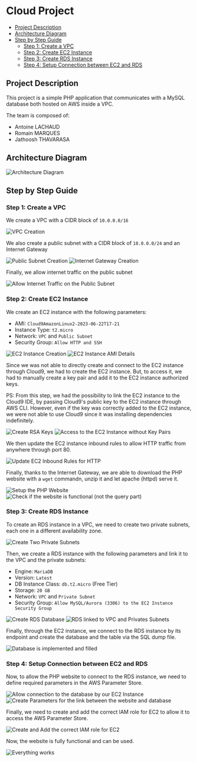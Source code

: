 # Cloud Project

- [Project Description](#project-description)
- [Architecture Diagram](#architecture-diagram)
- [Step by Step Guide](#step-by-step-guide)
  - [Step 1: Create a VPC](#step-1-create-a-vpc)
  - [Step 2: Create EC2 Instance](#step-2-create-ec2-instance)
  - [Step 3: Create RDS Instance](#step-3-create-rds-instance)
  - [Step 4: Setup Connection between EC2 and RDS](#step-4-setup-connection-between-ec2-and-rds)

## Project Description

This project is a simple PHP application that communicates with a MySQL database both hosted on AWS inside a VPC.

The team is composed of:

- Antoine LACHAUD
- Romain MARQUES
- Jathoosh THAVARASA

## Architecture Diagram

![Architecture Diagram](Task%201%20-%20PHP%20Site%20with%20DB/P0%20-%20Schema.jpg)

## Step by Step Guide

### Step 1: Create a VPC

We create a VPC with a CIDR block of `10.0.0.0/16`

![VPC Creation](Task%201%20-%20PHP%20Site%20with%20DB/P1-1%20-%20VPC%20Creation.png)

We also create a public subnet with a CIDR block of `10.0.0.0/24` and an Internet Gateway

![Public Subnet Creation](Task%201%20-%20PHP%20Site%20with%20DB/P1-2%20-%20Public%20Subnet%20Creation.png)
![Internet Gateway Creation](Task%201%20-%20PHP%20Site%20with%20DB/P1-3%20-%20Internet%20Gateway%20creation.png)

Finally, we allow internet traffic on the public subnet

![Allow Internet Traffic on the Public Subnet](Task%201%20-%20PHP%20Site%20with%20DB/P1-4%20-%20Allow%20internet%20traffic%20on%20the%20public%20subnet.png)

### Step 2: Create EC2 Instance

We create an EC2 instance with the following parameters:

- AMI: `Cloud9AmazonLinux2-2023-06-22T17-21`
- Instance Type: `t2.micro`
- Network: `VPC` and `Public Subnet`
- Security Group: `Allow HTTP and SSH`

![EC2 Instance Creation](Task%201%20-%20PHP%20Site%20with%20DB/P2-1%20-%20EC2%20Instance%20Creation.png)
![EC2 Instance AMI Details](Task%201%20-%20PHP%20Site%20with%20DB/P2-2%20-%20EC2%20Instance%20AMI%20details.png)

Since we was not able to directly create and connect to the EC2 instance through Cloud9, we had to create the EC2 instance. But, to access it, we had to manually create a key pair and add it to the EC2 instance authorized keys.

PS: From this step, we had the possibility to link the EC2 instance to the Cloud9 IDE, by passing Cloud9's public key to the EC2 instance through AWS CLI. However, even if the key was correctly added to the EC2 instance, we were not able to use Cloud9 since it was installing dependencies indefinitely.

![Create RSA Keys](Task%201%20-%20PHP%20Site%20with%20DB/P2-3%20-%20Create%20RSA%20Keys.png)
![Access to the EC2 Instance without Key Pairs](Task%201%20-%20PHP%20Site%20with%20DB/P2-4%20-%20Access%20to%20the%20EC2%20instance%20without%20Key%20Pairs.png)

We then update the EC2 instance inbound rules to allow HTTP traffic from anywhere through port 80.

![Update EC2 Inbound Rules for HTTP](Task%201%20-%20PHP%20Site%20with%20DB/P2-5%20-%20Update%20EC2%20Inbound%20Rules%20for%20HTTP.png)

Finally, thanks to the Internet Gateway, we are able to download the PHP website with a `wget` commandn, unzip it and let apache (httpd) serve it.

![Setup the PHP Website](Task%201%20-%20PHP%20Site%20with%20DB/P2-6%20-%20Setup%20the%20PHP%20Website.png)
![Check if the website is functional (not the query part)](Task%201%20-%20PHP%20Site%20with%20DB/P2-7%20-%20Check%20if%20the%20website%20is%20functional%20(not%20the%20query%20part).png)

### Step 3: Create RDS Instance

To create an RDS instance in a VPC, we need to create two private subnets, each one in a different availability zone.

![Create Two Private Subnets](Task%201%20-%20PHP%20Site%20with%20DB/P3-1%20-%20Create%20two%20private%20subnets.png)

Then, we create a RDS instance with the following parameters and link it to the VPC and the private subnets:

- Engine: `MariaDB`
- Version: `Latest`
- DB Instance Class: `db.t2.micro` (Free Tier)
- Storage: `20 GB`
- Network: `VPC` and `Private Subnet`
- Security Group: `Allow MySQL/Aurora (3306) to the EC2 Instance Security Group`

![Create RDS Database](Task%201%20-%20PHP%20Site%20with%20DB/P3-2%20-%20Create%20RDS%20Database.png)
![RDS linked to VPC and Privates Subnets](Task%201%20-%20PHP%20Site%20with%20DB/P3-3%20-%20RDS%20linked%20to%20VPC%20and%20Privates%20Subnets.png)

Finally, through the EC2 instance, we connect to the RDS instance by its endpoint and create the database and the table via the SQL dump file.

![Database is implemented and filled](Task%201%20-%20PHP%20Site%20with%20DB/P3-4%20-%20Database%20is%20implemented%20and%20filled.png)

### Step 4: Setup Connection between EC2 and RDS

Now, to allow the PHP website to connect to the RDS instance, we need to define required parameters in the AWS Parameter Store.

![Allow connection to the database by our EC2 Instance](Task%201%20-%20PHP%20Site%20with%20DB/P4-1%20-%20Allow%20Connection%20to%20the%20database%20by%20our%20EC2%20Instance.png)
![Create Parameters for the link between the website and database](Task%201%20-%20PHP%20Site%20with%20DB/P4-2%20-%20Create%20Parameters%20for%20the%20link%20between%20the%20website%20and%20database.png)

Finally, we need to create and add the correct IAM role for EC2 to allow it to access the AWS Parameter Store.

![Create and Add the correct IAM role for EC2](Task%201%20-%20PHP%20Site%20with%20DB/P4-3%20-%20Create%20and%20Add%20the%20correct%20IAM%20role%20for%20EC2.png)

Now, the website is fully functional and can be used.

![Everything works](Task%201%20-%20PHP%20Site%20with%20DB/P4-4%20-%20Everything%20works.png)

